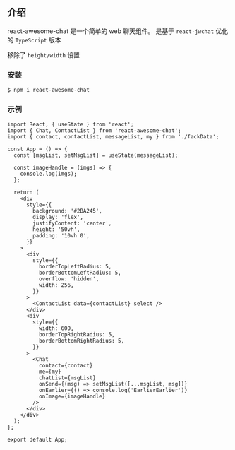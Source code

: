 <!--
 * @Description: your description
 * @Module: module.name
 * @Author: Draco
 * @Email: Draco.coder@gmail.com
 * @Github: https://github.com/draco-china
 * @Date: 2021-06-25 21:43:03
 * @LastEditTime: 2021-06-28 23:34:40
-->

## 介绍

react-awesome-chat 是一个简单的 web 聊天组件。
是基于 `react-jwchat` 优化的 `TypeScript` 版本

移除了 `height/width` 设置

### 安装

```bash
$ npm i react-awesome-chat
```

### 示例

```tsx
import React, { useState } from 'react';
import { Chat, ContactList } from 'react-awesome-chat';
import { contact, contactList, messageList, my } from './fackData';

const App = () => {
  const [msgList, setMsgList] = useState(messageList);

  const imageHandle = (imgs) => {
    console.log(imgs);
  };

  return (
    <div
      style={{
        background: '#2BA245',
        display: 'flex',
        justifyContent: 'center',
        height: '50vh',
        padding: '10vh 0',
      }}
    >
      <div
        style={{
          borderTopLeftRadius: 5,
          borderBottomLeftRadius: 5,
          overflow: 'hidden',
          width: 256,
        }}
      >
        <ContactList data={contactList} select />
      </div>
      <div
        style={{
          width: 600,
          borderTopRightRadius: 5,
          borderBottomRightRadius: 5,
        }}
      >
        <Chat
          contact={contact}
          me={my}
          chatList={msgList}
          onSend={(msg) => setMsgList([...msgList, msg])}
          onEarlier={() => console.log('EarlierEarlier')}
          onImage={imageHandle}
        />
      </div>
    </div>
  );
};

export default App;
```
